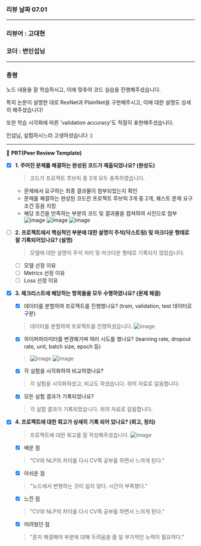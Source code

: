 ### 리뷰 날짜 07.01
***
### 리뷰어 : 고대현
### 코더 : 변인섭님
***
### 총평
노드 내용을 잘 학습하시고, 이에 맞추어 코드 실습을 진행해주셨습니다.

특히 논문이 설명한 대로 ResNet과 PlainNet을 구현해주시고, 이에 대한 설명도 상세히 해주셨습니다!

또한 학습 시각화에 따른 'validation accuracy'도 적절히 표현해주셨습니다.

인섭님, 실험하시느라 고생하셨습니다 :)
***
🔑 **PRT(Peer Review Template)**

- [x]  **1. 주어진 문제를 해결하는 완성된 코드가 제출되었나요? (완성도)**
      > 코드가 프로젝트 루브릭 중 3개 모두 충족하였습니다.
    - 문제에서 요구하는 최종 결과물이 첨부되었는지 확인
    - 문제를 해결하는 완성된 코드란 프로젝트 루브릭 3개 중 2개, 
    퀘스트 문제 요구조건 등을 지칭
    - 해당 조건을 만족하는 부분의 코드 및 결과물을 캡쳐하여 사진으로 첨부
    ![image](https://github.com/inseopbyeon/aiffel_assignment/assets/102419537/32e49197-6314-4785-8852-f15e2f7d6819)
    ![image](https://github.com/inseopbyeon/aiffel_assignment/assets/102419537/011d94d2-d7e8-48df-a373-8815b21ab33e)
    ![image](https://github.com/inseopbyeon/aiffel_assignment/assets/102419537/be19881c-4382-4868-bd5e-8a37ec18f73d)


- [ ]  **2. 프로젝트에서 핵심적인 부분에 대한 설명이 주석(닥스트링) 및 마크다운 형태로 잘 기록되어있나요? (설명)**
      > 모델에 대한 설명이 주석 처리 및 마크다운 형태로 기록되지 않았습니다.
    - [ ]  모델 선정 이유
    - [ ]  Metrics 선정 이유
    - [ ]  Loss 선정 이유

- [x]  **3. 체크리스트에 해당하는 항목들을 모두 수행하였나요? (문제 해결)**
    - [X]  데이터를 분할하여 프로젝트를 진행했나요? (train, validation, test 데이터로 구분)
      > 데이터를 분할하여 프로젝트를 진행하셨습니다.
      > ![image](https://github.com/inseopbyeon/aiffel_assignment/assets/102419537/fe6186ad-05e4-47bb-a1ec-71876d00a463)
    - [X]  하이퍼파라미터를 변경해가며 여러 시도를 했나요? (learning rate, dropout rate, unit, batch size, epoch 등)
      > ![image](https://github.com/inseopbyeon/aiffel_assignment/assets/102419537/6e8bc71a-5dfa-4887-8125-d4c0b58c5a7c)
      > ![image](https://github.com/inseopbyeon/aiffel_assignment/assets/102419537/11c1f8c0-ddca-44e2-a755-979f75125a44)
    - [x]  각 실험을 시각화하여 비교하였나요?
      > 각 실험을 시각화하셨고, 비교도 하셨습니다. 위의 자료로 갈음합니다.
    - [x]  모든 실험 결과가 기록되었나요?
      > 각 실험 결과가 기록되었습니다. 위의 자료로 갈음합니다.

- [x]  **4. 프로젝트에 대한 회고가 상세히 기록 되어 있나요? (회고, 정리)**
      > 프로젝트에 대한 회고를 잘 작성해주셨습니다.
      > ![image](https://github.com/inseopbyeon/aiffel_assignment/assets/102419537/7732f934-6441-47bc-87e4-57b966f069af)
    - [x]  배운 점
      > "CV와 NLP의 차이를 다시 CV쪽 공부를 하면서 느끼게 된다."
    - [x]  아쉬운 점
      > "노드에서 변형하는 것이 쉽지 않다. 시간이 부족했다."
    - [x]  느낀 점
      > "CV와 NLP의 차이를 다시 CV쪽 공부를 하면서 느끼게 된다."
    - [x]  어려웠던 점
      > "혼자 해결해야 부분에 대해 두려움을 줄 일 부가적인 노력이 필요하다."
